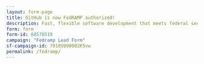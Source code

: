 ```yaml
---
layout: form-page
title: GitHub is now FedRAMP authorized!
description: Fast, flexible software development that meets federal security standards. Want to learn more about GitHub’s FedRAMP authorization? Let’s talk.
form: form
form-id: 88570519
campaign: "Fedramp Lead Form"
sf-campaign-id: 7010V000002K5vw
permalink: /fedramp/
---
```

